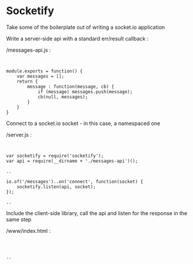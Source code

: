 Socketify
=========

Take some of the boilerplate out of writing a socket.io application

Write a server-side api with a standard err/result callback :

/messages-api.js :
<pre><code>

module.exports = function() {
	var messages = [];
	return {
		message : function(message, cb) {
			if (message) messages.push(message);
			cb(null, messages);
		}
	}
}
</pre></code>

Connect to a socket.io socket - in this case, a namespaced one

/server.js :
<pre><code>

var socketify = require('socketify');
var api = require(__dirname + './messages-api')();

..

io.of('/messages')..on('connect', function(socket) {
	socketify.listen(api, socket);
});

..
</code></pre>

Include the client-side library, call the api and listen for the response in the same step

/www/index.html :
<pre><code>

<html>
..
<body>
<script type="text/javascript" src="/socket.io/socket.io.js"></script>
<script type="text/javascript" src="js/socketify.js"></script>
<script type="text/javascript">
	
	var socket = Socketify('/example', io).socket;
	socket.on('connect', function() {
	socket.x('message', 'hello socketify', function(err, messages){
		console.log(messages); // ['hello socketify']
	}

</script>
